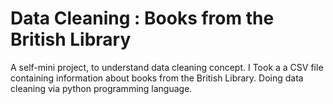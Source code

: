 # Data Cleaning : Books from the British Library
 A self-mini project, to understand data cleaning concept. I Took a a CSV file containing information about books from the British Library. Doing data cleaning via python programming language.
